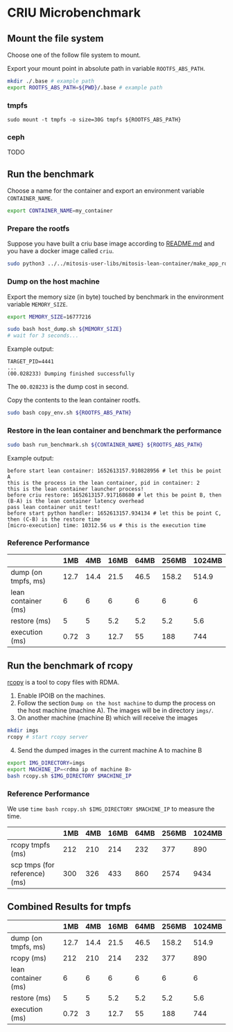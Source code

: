 # CRIU Microbenchmark

## Mount the file system

Choose one of the follow file system to mount.

Export your mount point in absolute path in variable `ROOTFS_ABS_PATH`.

```bash
mkdir ./.base # example path
export ROOTFS_ABS_PATH=${PWD}/.base # example path
```

### tmpfs

```
sudo mount -t tmpfs -o size=30G tmpfs ${ROOTFS_ABS_PATH}
```

### ceph

TODO

## Run the benchmark

Choose a name for the container and export an environment variable `CONTAINER_NAME`.

```bash
export CONTAINER_NAME=my_container
```

### Prepare the rootfs

Suppose you have built a criu base image according to [README.md](../../mitosis-user-libs/mitosis-lean-container/README.md) and you have a docker image called `criu`.

```bash
sudo python3 ../../mitosis-user-libs/mitosis-lean-container/make_app_rootfs.py --name criu --only-export ${ROOTFS_ABS_PATH}
```

### Dump on the host machine

Export the memory size (in byte) touched by benchmark in the environment variable `MEMORY_SIZE`.

```bash
export MEMORY_SIZE=16777216
```

```bash
sudo bash host_dump.sh ${MEMORY_SIZE}
# wait for 3 seconds...
```

Example output:

```plain
TARGET_PID=4441
...
(00.028233) Dumping finished successfully
```

The `00.028233` is the dump cost in second.

Copy the contents to the lean container rootfs.

```bash
sudo bash copy_env.sh ${ROOTFS_ABS_PATH}
```

### Restore in the lean container and benchmark the performance

```bash
sudo bash run_benchmark.sh ${CONTAINER_NAME} ${ROOTFS_ABS_PATH}
```

Example output:

```plain
before start lean container: 1652613157.910828956 # let this be point A
this is the process in the lean container, pid in container: 2
this is the lean container launcher process!
before criu restore: 1652613157.917168680 # let this be point B, then (B-A) is the lean container latency overhead
pass lean container unit test!
before start python handler: 1652613157.934134 # let this be point C, then (C-B) is the restore time
[micro-execution] time: 10312.56 us # this is the execution time
```

### Reference Performance

|                     | 1MB  | 4MB  | 16MB | 64MB | 256MB | 1024MB |
| ------------------- | ---- | ---- | ---- | ---- | ----- | ------ |
| dump (on tmpfs, ms) | 12.7 | 14.4 | 21.5 | 46.5 | 158.2 | 514.9  |
| lean container (ms) | 6    | 6    | 6    | 6    | 6     | 6      |
| restore (ms)        | 5    | 5    | 5.2  | 5.2  | 5.2   | 5.6    |
| execution (ms)      | 0.72 | 3    | 12.7 | 55   | 188   | 744    |

## Run the benchmark of rcopy

[rcopy](https://man7.org/linux/man-pages/man1/rcopy.1.html) is a tool to copy files with RDMA.

1. Enable IPOIB on the machines.
2. Follow the section `Dump on the host machine` to dump the process on the host machine (machine A). The images will be in directory `imgs/`.
3. On another machine (machine B) which will receive the images

```bash
mkdir imgs
rcopy # start rcopy server
```

4. Send the dumped images in the current machine A to machine B

```bash
export IMG_DIRECTORY=imgs
export MACHINE_IP=<rdma ip of machine B>
bash rcopy.sh $IMG_DIRECTORY $MACHINE_IP
```

### Reference Performance

We use `time bash rcopy.sh $IMG_DIRECTORY $MACHINE_IP` to measure the time.

|                               | 1MB  | 4MB  | 16MB | 64MB | 256MB | 1024MB |
| ----------------------------- | ---- | ---- | ---- | ---- | ----- | ------ |
| rcopy tmpfs (ms)              | 212  | 210  | 214  | 232  | 377   | 890    |
| scp tmps (for reference) (ms) | 300  | 326  | 433  | 860  | 2574  | 9434   |

## Combined Results for tmpfs

|                     | 1MB  | 4MB  | 16MB | 64MB | 256MB | 1024MB |
| ------------------- | ---- | ---- | ---- | ---- | ----- | ------ |
| dump (on tmpfs, ms) | 12.7 | 14.4 | 21.5 | 46.5 | 158.2 | 514.9  |
| rcopy (ms)          | 212  | 210  | 214  | 232  | 377   | 890    |
| lean container (ms) | 6    | 6    | 6    | 6    | 6     | 6      |
| restore (ms)        | 5    | 5    | 5.2  | 5.2  | 5.2   | 5.6    |
| execution (ms)      | 0.72 | 3    | 12.7 | 55   | 188   | 744    |
